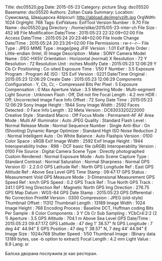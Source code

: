 Title: dsc05520.jpg
Date: 2015-05-23
Category: picture
Slug: dsc05520
Basename: dsc05520
Authors: Zoltan Csala
Summary:
Location: Сумисвалд, Швајцарска
Ablpicurl: http://abload.de/img/yzjlh.jpg
OrgWdth: 1024
OrgHght: 768
Tags:
ExifValues: ExifTool Version Number : 9.70
            File Name : dsc05520.jpg
            Directory : /home/slike/2015/05-23-inter-ch
            File Size : 452 kB
            File Modification Date/Time : 2015:05:23 22:32:09+02:00
            File Access Date/Time : 2015:05:24 20:23:48+02:00
            File Inode Change Date/Time : 2015:05:24 20:23:26+02:00
            File Permissions : rw-r--r--
            File Type : JPEG
            MIME Type : image/jpeg
            JFIF Version : 1.01
            Exif Byte Order : Little-endian (Intel, II)
            Image Description :
            Make : SONY
            Camera Model Name : DSC-HX5V
            Orientation : Horizontal (normal)
            X Resolution : 72
            Y Resolution : 72
            Resolution Unit : inches
            Modify Date : 2015:05:23 12:06:29
            Y Cb Cr Positioning : Co-sited
            Exposure Time : 1/50
            F Number : 3.5
            Exposure Program : Program AE
            ISO : 125
            Exif Version : 0221
            Date/Time Original : 2015:05:23 12:06:29
            Create Date : 2015:05:23 12:06:29
            Components Configuration : Y, Cb, Cr, -
            Compressed Bits Per Pixel : 5
            Exposure Compensation : 0
            Max Aperture Value : 3.5
            Metering Mode : Multi-segment
            Light Source : Unknown
            Flash : Off, Did not fire
            Focal Length : 4.2 mm
            HDR : Off; Uncorrected image
            Face Info Offset : 72
            Sony Date Time : 2015:05:23 12:06:29
            Sony Image Height : 1944
            Sony Image Width : 2592
            Faces Detected : 0
            Face Info Length : 32
            Meta Version : DC6303320222000
            Creative Style : Standard
            Macro : Off
            Focus Mode : Permanent-AF
            AF Area Mode : Multi
            AF Illuminator : Auto
            JPEG Quality : Standard
            Flash Level : Normal
            Release Mode : Normal
            Sequence Number : Single
            Anti-Blur : On (Shooting)
            Dynamic Range Optimizer : Standard
            High ISO Noise Reduction 2 : Normal
            Intelligent Auto : On
            White Balance : Auto
            Flashpix Version : 0100
            Color Space : sRGB
            Exif Image Width : 2592
            Exif Image Height : 1944
            Interoperability Index : R98 - DCF basic file (sRGB)
            Interoperability Version : 0100
            File Source : Digital Camera
            Scene Type : Directly photographed
            Custom Rendered : Normal
            Exposure Mode : Auto
            Scene Capture Type : Standard
            Contrast : Normal
            Saturation : Normal
            Sharpness : Normal
            GPS Version ID : 2.2.0.0
            GPS Latitude Ref : North
            GPS Longitude Ref : East
            GPS Altitude Ref : Above Sea Level
            GPS Time Stamp : 09:47:17
            GPS Status : Measurement Void
            GPS Measure Mode : 3-Dimensional Measurement
            GPS Speed Ref : km/h
            GPS Speed : 0.2
            GPS Track Ref : True North
            GPS Track : 341.1
            GPS Img Direction Ref : Magnetic North
            GPS Img Direction : 276.75
            GPS Map Datum : WGS-84
            GPS Date Stamp : 2015:05:23
            GPS Differential : No Correction
            PrintIM Version : 0300
            Compression : JPEG (old-style)
            Thumbnail Offset : 11312
            Thumbnail Length : 13189
            Image Width : 1024
            Image Height : 768
            Encoding Process : Baseline DCT, Huffman coding
            Bits Per Sample : 8
            Color Components : 3
            Y Cb Cr Sub Sampling : YCbCr4:2:2 (2 1)
            Aperture : 3.5
            GPS Altitude : 704.1 m Above Sea Level
            GPS Date/Time : 2015:05:23 09:47:17Z
            GPS Latitude : 47 deg 1' 38.57" N
            GPS Longitude : 7 deg 44' 44.94" E
            GPS Position : 47 deg 1' 38.57" N, 7 deg 44' 44.94" E
            Image Size : 1024x768
            Shutter Speed : 1/50
            Thumbnail Image : (Binary data 13189 bytes, use -b option to extract)
            Focal Length : 4.2 mm
            Light Value : 8.9
Lang: sr

Балска дворана послужила је као ресторан.
